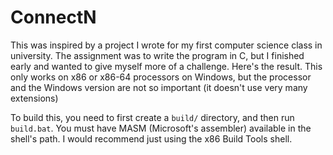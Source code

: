 # ConnectN

This was inspired by a project I wrote for my first computer science class in university.
The assignment was to write the program in C, but I finished early and wanted to give myself
more of a challenge. Here's the result. This only works on x86 or x86-64 processors on Windows,
but the processor and the Windows version are not so important (it doesn't use very many extensions)

To build this, you need to first create a `build/` directory, and then run `build.bat`. You must have
MASM (Microsoft's assembler) available in the shell's path. I would recommend just using the x86 Build Tools shell.